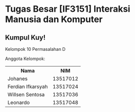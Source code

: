 # Tugas Besar [IF3151] Interaksi Manusia dan Komputer

## Kumpul Kuy!

Kelompok 10
Permasalahan D

Anggota Kelompok:
<table>
  <tr>
    <th>Nama</th><th>NIM</th>
  </tr>
  <tr>
    <td>Johanes</td><td>13517012</td>
  </tr>
  <tr>
    <td>Ferdian Ifkarsyah</td><td>13517024</td>
  </tr>
  <tr>
    <td>Willsen Sentosa</td><td>13517036</td>
  </tr>
  <tr>
    <td>Leonardo</td><td>13517048</td>
  </tr>
</table>
